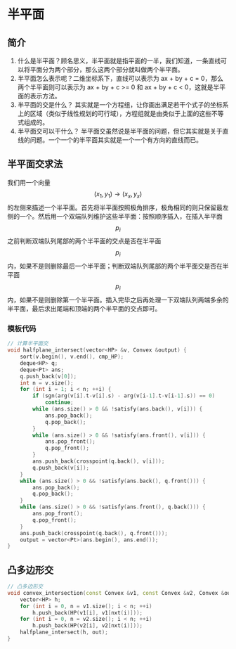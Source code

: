 半平面
======

## 简介

1. 什么是半平面？顾名思义，半平面就是指平面的一半，我们知道，一条直线可以将平面分为两个部分，那么这两个部分就叫做两个半平面。
2. 半平面怎么表示呢？二维坐标系下，直线可以表示为 ax + by + c = 0，那么两个半平面则可以表示为 ax + by + c >= 0 和 ax + by + c < 0，这就是半平面的表示方法。
3. 半平面的交是什么？ 其实就是一个方程组，让你画出满足若干个式子的坐标系上的区域（类似于线性规划的可行域），方程组就是由类似于上面的这些不等式组成的。
4. 半平面交可以干什么？ 半平面交虽然说是半平面的问题，但它其实就是关于直线的问题。一个一个的半平面其实就是一个一个有方向的直线而已。

## 半平面交求法

我们用一个向量$$(x_1,y_1)\rightarrow(x_x,y_x)$$的左侧来描述一个半平面。首先将半平面按照极角排序，极角相同的则只保留最左侧的一个。然后用一个双端队列维护这些半平面：按照顺序插入，在插入半平面$$p_i$$之前判断双端队列尾部的两个半平面的交点是否在半平面$$p_i$$内，如果不是则删除最后一个半平面；判断双端队列尾部的两个半平面交是否在半平面$$p_i$$内，如果不是则删除第一个半平面。插入完毕之后再处理一下双端队列两端多余的半平面，最后求出尾端和顶端的两个半平面的交点即可。

### 模板代码

```cpp
// 计算半平面交
void halfplane_intersect(vector<HP> &v, Convex &output) {
    sort(v.begin(), v.end(), cmp_HP);
    deque<HP> q;
    deque<Pt> ans;
    q.push_back(v[0]);
    int n = v.size();
    for (int i = 1; i < n; ++i) {
        if (sgn(arg(v[i].t-v[i].s) - arg(v[i-1].t-v[i-1].s)) == 0)
            continue;
        while (ans.size() > 0 && !satisfy(ans.back(), v[i])) {
            ans.pop_back();
            q.pop_back();
        }
        while (ans.size() > 0 && !satisfy(ans.front(), v[i])) {
            ans.pop_front();
            q.pop_front();
        }
        ans.push_back(crosspoint(q.back(), v[i]));
        q.push_back(v[i]);
    }
    while (ans.size() > 0 && !satisfy(ans.back(), q.front())) {
        ans.pop_back();
        q.pop_back();
    }
    while (ans.size() > 0 && !satisfy(ans.front(), q.back())) {
        ans.pop_front();
        q.pop_front();
    }
    ans.push_back(crosspoint(q.back(), q.front()));
	output = vector<Pt>(ans.begin(), ans.end());
}
```

## 凸多边形交

```cpp
// 凸多边形交
void convex_intersection(const Convex &v1, const Convex &v2, Convex &out) {
    vector<HP> h;
    for (int i = 0, n = v1.size(); i < n; ++i)
        h.push_back(HP(v1[i], v1[nxt(i)]));
    for (int i = 0, n = v2.size(); i < n; ++i)
        h.push_back(HP(v2[i], v2[nxt(i)]));
    halfplane_intersect(h, out);
}
```

